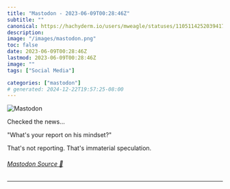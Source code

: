 ```yaml
---
title: "Mastodon - 2023-06-09T00:28:46Z"
subtitle: ""
canonical: https://hachyderm.io/users/mweagle/statuses/110511425203941788
description:
image: "/images/mastodon.png"
toc: false
date: 2023-06-09T00:28:46Z
lastmod: 2023-06-09T00:28:46Z
image: ""
tags: ["Social Media"]

categories: ["mastodon"]
# generated: 2024-12-22T19:57:25-08:00
---
```

![Mastodon](/images/mastodon.png)

<p>Checked the news...</p><p>&quot;What&#39;s your report on his mindset?&quot;</p><p>That&#39;s not reporting. That&#39;s immaterial speculation.</p>


###### [Mastodon Source 🐘](https://hachyderm.io/@mweagle/110511425203941788)

___
